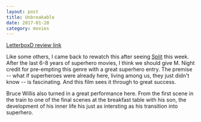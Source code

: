 ```yaml
---
layout: post
title: Unbreakable 
date: 2017-01-28
category: movies
---
```

 
[LetterboxD review link](http://letterboxd.com/samarthbhaskar/film/unbreakable/)

Like some others, I came back to rewatch this after seeing <a href="http://letterboxd.com/samarthbhaskar/film/split-2016/">Split</a> this week. After the last 6-8 years of superhero movies, I think we should give M. Night credit for pre-empting this genre with a great superhero entry. The premise -- what if superheroes were already here, living among us, they just didn't know -- is fascinating. And this film sees it through to great success. 

Bruce Willis also turned in a great performance here. From the first scene in the train to one of the final scenes at the breakfast table with his son, the development of his inner life his just as intersting as his transition into superhero. 